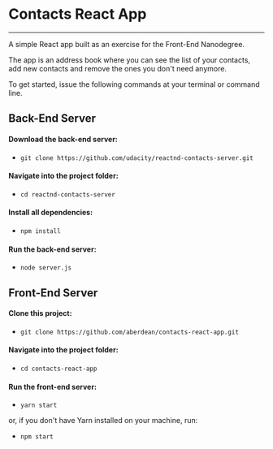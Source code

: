 # Contacts React App
---

A simple React app built as an exercise for the Front-End Nanodegree.

The app is an address book where you can see the list of your contacts, add new
contacts and remove the ones you don't need anymore.

To get started, issue the following commands at your terminal or command line.

## Back-End Server

#### Download the back-end server:
- `git clone https://github.com/udacity/reactnd-contacts-server.git`

#### Navigate into the project folder:
- `cd reactnd-contacts-server`

#### Install all dependencies:
- `npm install`

#### Run the back-end server:
- `node server.js`

## Front-End Server

#### Clone this project:
- `git clone https://github.com/aberdean/contacts-react-app.git`

#### Navigate into the project folder:
- `cd contacts-react-app`

#### Run the front-end server:
- `yarn start`

or, if you don't have Yarn installed on your machine, run:
- `npm start`
